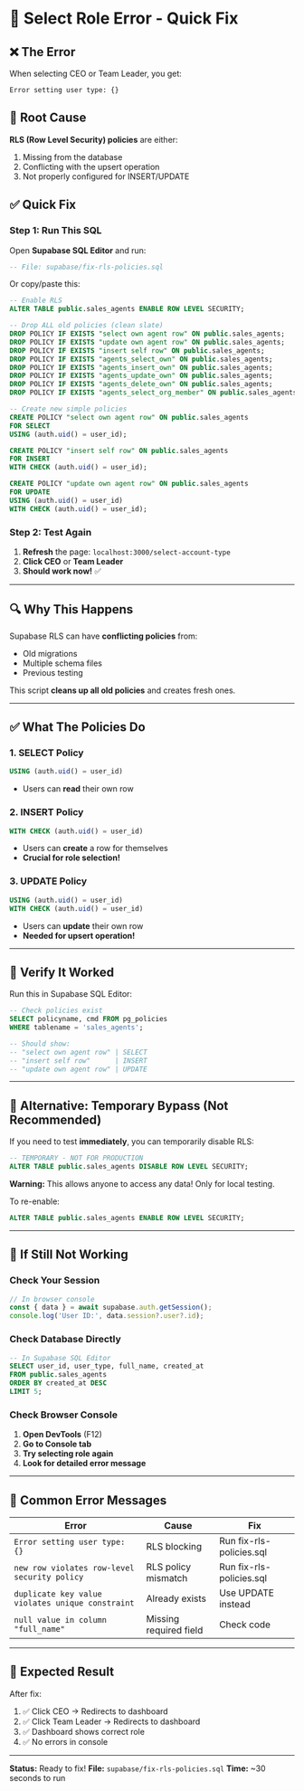 # 🔧 Select Role Error - Quick Fix

## ❌ The Error

When selecting CEO or Team Leader, you get:
```
Error setting user type: {}
```

## 🎯 Root Cause

**RLS (Row Level Security) policies** are either:
1. Missing from the database
2. Conflicting with the upsert operation
3. Not properly configured for INSERT/UPDATE

## ✅ Quick Fix

### Step 1: Run This SQL

Open **Supabase SQL Editor** and run:

```sql
-- File: supabase/fix-rls-policies.sql
```

Or copy/paste this:

```sql
-- Enable RLS
ALTER TABLE public.sales_agents ENABLE ROW LEVEL SECURITY;

-- Drop ALL old policies (clean slate)
DROP POLICY IF EXISTS "select own agent row" ON public.sales_agents;
DROP POLICY IF EXISTS "update own agent row" ON public.sales_agents;
DROP POLICY IF EXISTS "insert self row" ON public.sales_agents;
DROP POLICY IF EXISTS "agents_select_own" ON public.sales_agents;
DROP POLICY IF EXISTS "agents_insert_own" ON public.sales_agents;
DROP POLICY IF EXISTS "agents_update_own" ON public.sales_agents;
DROP POLICY IF EXISTS "agents_delete_own" ON public.sales_agents;
DROP POLICY IF EXISTS "agents_select_org_member" ON public.sales_agents;

-- Create new simple policies
CREATE POLICY "select own agent row" ON public.sales_agents
FOR SELECT 
USING (auth.uid() = user_id);

CREATE POLICY "insert self row" ON public.sales_agents
FOR INSERT 
WITH CHECK (auth.uid() = user_id);

CREATE POLICY "update own agent row" ON public.sales_agents
FOR UPDATE 
USING (auth.uid() = user_id)
WITH CHECK (auth.uid() = user_id);
```

### Step 2: Test Again

1. **Refresh** the page: `localhost:3000/select-account-type`
2. **Click CEO** or **Team Leader**
3. **Should work now!** ✅

---

## 🔍 Why This Happens

Supabase RLS can have **conflicting policies** from:
- Old migrations
- Multiple schema files
- Previous testing

This script **cleans up all old policies** and creates fresh ones.

---

## ✅ What The Policies Do

### 1. SELECT Policy
```sql
USING (auth.uid() = user_id)
```
- Users can **read** their own row

### 2. INSERT Policy  
```sql
WITH CHECK (auth.uid() = user_id)
```
- Users can **create** a row for themselves
- **Crucial for role selection!**

### 3. UPDATE Policy
```sql
USING (auth.uid() = user_id)
WITH CHECK (auth.uid() = user_id)
```
- Users can **update** their own row
- **Needed for upsert operation!**

---

## 🧪 Verify It Worked

Run this in Supabase SQL Editor:

```sql
-- Check policies exist
SELECT policyname, cmd FROM pg_policies 
WHERE tablename = 'sales_agents';

-- Should show:
-- "select own agent row" | SELECT
-- "insert self row"      | INSERT  
-- "update own agent row" | UPDATE
```

---

## 🚨 Alternative: Temporary Bypass (Not Recommended)

If you need to test **immediately**, you can temporarily disable RLS:

```sql
-- TEMPORARY - NOT FOR PRODUCTION
ALTER TABLE public.sales_agents DISABLE ROW LEVEL SECURITY;
```

**Warning:** This allows anyone to access any data! Only for local testing.

To re-enable:
```sql
ALTER TABLE public.sales_agents ENABLE ROW LEVEL SECURITY;
```

---

## 🔄 If Still Not Working

### Check Your Session
```javascript
// In browser console
const { data } = await supabase.auth.getSession();
console.log('User ID:', data.session?.user?.id);
```

### Check Database Directly
```sql
-- In Supabase SQL Editor
SELECT user_id, user_type, full_name, created_at
FROM public.sales_agents
ORDER BY created_at DESC
LIMIT 5;
```

### Check Browser Console
1. **Open DevTools** (F12)
2. **Go to Console tab**
3. **Try selecting role again**
4. **Look for detailed error message**

---

## 📝 Common Error Messages

| Error | Cause | Fix |
|-------|-------|-----|
| `Error setting user type: {}` | RLS blocking | Run fix-rls-policies.sql |
| `new row violates row-level security policy` | RLS policy mismatch | Run fix-rls-policies.sql |
| `duplicate key value violates unique constraint` | Already exists | Use UPDATE instead |
| `null value in column "full_name"` | Missing required field | Check code |

---

## 🎉 Expected Result

After fix:
1. ✅ Click CEO → Redirects to dashboard
2. ✅ Click Team Leader → Redirects to dashboard
3. ✅ Dashboard shows correct role
4. ✅ No errors in console

---

**Status:** Ready to fix!
**File:** `supabase/fix-rls-policies.sql`
**Time:** ~30 seconds to run

